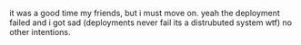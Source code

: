 it was a good time my friends, but i must move on.
yeah the deployment failed and i got sad (deployments never fail its a distrubuted system wtf) no other intentions.
